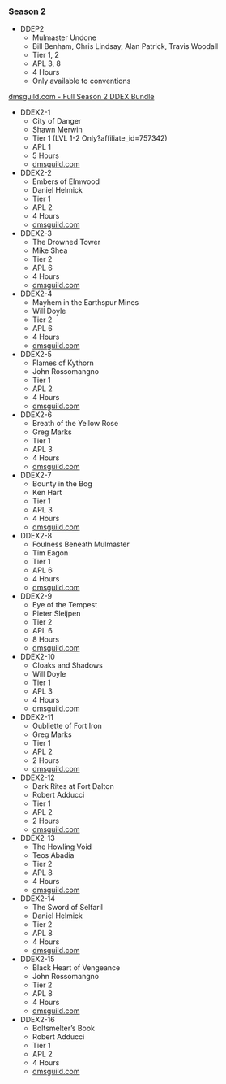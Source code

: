 ### Season 2
* DDEP2
    * Mulmaster Undone
    * Bill Benham, Chris Lindsay, Alan Patrick, Travis Woodall
    * Tier 1, 2
    * APL 3, 8
    * 4 Hours
    * Only available to conventions

[dmsguild.com - Full Season 2 DDEX Bundle](http://www.dmsguild.com/product/170766/DDEX2-Elemental-Evil-Complete-Bundle-BUNDLE?affiliate_id=757342)

* DDEX2-1
    * City of Danger
    * Shawn Merwin
    * Tier 1 (LVL 1-2 Only?affiliate_id=757342)
    * APL 1
    * 5 Hours
    * [dmsguild.com](http://www.dmsguild.com/product/170386/DDEX201-City-of-Danger-5e?affiliate_id=757342)
* DDEX2-2
    * Embers of Elmwood
    * Daniel Helmick
    * Tier 1
    * APL 2
    * 4 Hours
    * [dmsguild.com](http://www.dmsguild.com/product/170476/DDEX202-Embers-of-Elmwood-5e?affiliate_id=757342)
* DDEX2-3
    * The Drowned Tower
    * Mike Shea
    * Tier 2
    * APL 6
    * 4 Hours
    * [dmsguild.com](http://www.dmsguild.com/product/170477/DDEX203-The-Drowned-Tower-5e?affiliate_id=757342)
* DDEX2-4
    * Mayhem in the Earthspur Mines
    * Will Doyle
    * Tier 2
    * APL 6
    * 4 Hours
    * [dmsguild.com](http://www.dmsguild.com/product/170478/DDEX204-Mayhem-in-the-Earthspur-Mines-5e?affiliate_id=757342)
* DDEX2-5
    * Flames of Kythorn
    * John Rossomangno
    * Tier 1
    * APL 2
    * 4 Hours
    * [dmsguild.com](http://www.dmsguild.com/product/170479/DDEX205-Flames-of-Kythorn-5e?affiliate_id=757342)
* DDEX2-6
    * Breath of the Yellow Rose
    * Greg Marks
    * Tier 1
    * APL 3
    * 4 Hours
    * [dmsguild.com](http://www.dmsguild.com/product/170480/DDEX206-Breath-of-the-Yellow-Rose-5e?affiliate_id=757342)
* DDEX2-7
    * Bounty in the Bog
    * Ken Hart
    * Tier 1
    * APL 3
    * 4 Hours
    * [dmsguild.com](http://www.dmsguild.com/product/170481/DDEX207-Bounty-in-the-Bog-5e?affiliate_id=757342)
* DDEX2-8
    * Foulness Beneath Mulmaster
    * Tim Eagon
    * Tier 1
    * APL 6
    * 4 Hours
    * [dmsguild.com](http://www.dmsguild.com/product/170482/DDEX208-Foulness-Beneath-Mulmaster-5e?affiliate_id=757342)
* DDEX2-9
    * Eye of the Tempest
    * Pieter Sleijpen
    * Tier 2
    * APL 6
    * 8 Hours
    * [dmsguild.com](http://www.dmsguild.com/product/170484/DDEX209-Eye-of-the-Tempest-5e?affiliate_id=757342)
* DDEX2-10
    * Cloaks and Shadows
    * Will Doyle
    * Tier 1
    * APL 3
    * 4 Hours
    * [dmsguild.com](http://www.dmsguild.com/product/170485/DDEX210-Cloaks-and-Shadows-5e?affiliate_id=757342)
* DDEX2-11
    * Oubliette of Fort Iron
    * Greg Marks
    * Tier 1
    * APL 2
    * 2 Hours
    * [dmsguild.com](http://www.dmsguild.com/product/170486/DDEX211-Oubliette-of-Fort-Iron-5e?affiliate_id=757342)
* DDEX2-12
    * Dark Rites at Fort Dalton
    * Robert Adducci
    * Tier 1
    * APL 2
    * 2 Hours
    * [dmsguild.com](http://www.dmsguild.com/product/170487/DDEX212-Dark-Rites-at-Fort-Dalton-5e?affiliate_id=757342)
* DDEX2-13
    * The Howling Void
    * Teos Abadia
    * Tier 2
    * APL 8
    * 4 Hours
    * [dmsguild.com](http://www.dmsguild.com/product/170488/DDEX213-The-Howling-Void-5e?affiliate_id=757342)
* DDEX2-14
    * The Sword of Selfaril
    * Daniel Helmick
    * Tier 2
    * APL 8
    * 4 Hours
    * [dmsguild.com](http://www.dmsguild.com/product/170489/DDEX214-The-Sword-of-Selfaril-5e?affiliate_id=757342)
* DDEX2-15
    * Black Heart of Vengeance
    * John Rossomangno
    * Tier 2
    * APL 8
    * 4 Hours
    * [dmsguild.com](http://www.dmsguild.com/product/170490/DDEX215-Black-Heart-of-Vengeance-5e?affiliate_id=757342)
* DDEX2-16
    * Boltsmelter’s Book
    * Robert Adducci
    * Tier 1
    * APL 2
    * 4 Hours
    * [dmsguild.com](http://www.dmsguild.com/product/170491/DDEX216-Boltsmelters-Book-5e?affiliate_id=757342)
